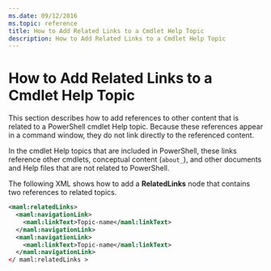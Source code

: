 ```yaml
---
ms.date: 09/12/2016
ms.topic: reference
title: How to Add Related Links to a Cmdlet Help Topic
description: How to Add Related Links to a Cmdlet Help Topic
---
```

# How to Add Related Links to a Cmdlet Help Topic

This section describes how to add references to other content that is related to a PowerShell cmdlet
Help topic. Because these references appear in a command window, they do not link directly to the
referenced content.

In the cmdlet Help topics that are included in PowerShell, these links reference other cmdlets,
conceptual content (`about_`), and other documents and Help files that are not related to
PowerShell.

The following XML shows how to add a **RelatedLinks** node that contains two references to related
topics.

```xml
<maml:relatedLinks>
  <maml:navigationLink>
    <maml:linkText>Topic-name</maml:linkText>
  </maml:navigationLink>
  <maml:navigationLink>
    <maml:linkText>Topic-name</maml:linkText>
  </maml:navigationLink>
</ maml:relatedLinks >
```
